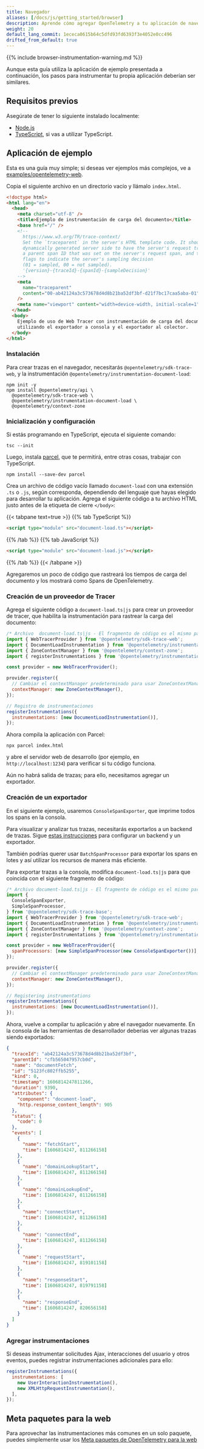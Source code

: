 ```yaml
---
title: Navegador
aliases: [/docs/js/getting_started/browser]
description: Aprende cómo agregar OpenTelemetry a tu aplicación de navegador.
weight: 20
default_lang_commit: 1ececa0615b64c5dfd93fd6393f3e4052e0cc496
drifted_from_default: true
---
```


{{% include browser-instrumentation-warning.md %}}

Aunque esta guía utiliza la aplicación de ejemplo presentada a continuación, los
pasos para instrumentar tu propia aplicación deberían ser similares.

## Requisitos previos

Asegúrate de tener lo siguiente instalado localmente:

- [Node.js](https://nodejs.org/en/download/)
- [TypeScript](https://www.typescriptlang.org/download), si vas a utilizar
  TypeScript.

## Aplicación de ejemplo

Esta es una guía muy simple; si deseas ver ejemplos más complejos, ve a
[examples/opentelemetry-web](https://github.com/open-telemetry/opentelemetry-js/tree/main/examples/opentelemetry-web).

Copia el siguiente archivo en un directorio vacío y llámalo `index.html`.

```html
<!doctype html>
<html lang="en">
  <head>
    <meta charset="utf-8" />
    <title>Ejemplo de instrumentación de carga del documento</title>
    <base href="/" />
    <!--
      https://www.w3.org/TR/trace-context/
      Set the `traceparent` in the server's HTML template code. It should be
      dynamically generated server side to have the server's request trace ID,
      a parent span ID that was set on the server's request span, and the trace
      flags to indicate the server's sampling decision
      (01 = sampled, 00 = not sampled).
      '{version}-{traceId}-{spanId}-{sampleDecision}'
    -->
    <meta
      name="traceparent"
      content="00-ab42124a3c573678d4d8b21ba52df3bf-d21f7bc17caa5aba-01"
    />
    <meta name="viewport" content="width=device-width, initial-scale=1" />
  </head>
  <body>
    Ejemplo de uso de Web Tracer con instrumentación de carga del documento,
    utilizando el exportador a consola y el exportador al colector.
  </body>
</html>
```

### Instalación

Para crear trazas en el navegador, necesitarás `@opentelemetry/sdk-trace-web`, y
la instrumentación `@opentelemetry/instrumentation-document-load`:

```shell
npm init -y
npm install @opentelemetry/api \
  @opentelemetry/sdk-trace-web \
  @opentelemetry/instrumentation-document-load \
  @opentelemetry/context-zone
```

### Inicialización y configuración

Si estás programando en TypeScript, ejecuta el siguiente comando:

```shell
tsc --init
```

Luego, instala [parcel](https://parceljs.org/), que te permitirá, entre otras
cosas, trabajar con TypeScript.

```shell
npm install --save-dev parcel
```

Crea un archivo de código vacío llamado `document-load` con una extensión `.ts`
o `.js`, según corresponda, dependiendo del lenguaje que hayas elegido para
desarrollar tu aplicación. Agrega el siguiente código a tu archivo HTML justo
antes de la etiqueta de cierre `</body>`:

{{< tabpane text=true >}} {{% tab TypeScript %}}

```html
<script type="module" src="document-load.ts"></script>
```

{{% /tab %}} {{% tab JavaScript %}}

```html
<script type="module" src="document-load.js"></script>
```

{{% /tab %}} {{< /tabpane >}}

Agregaremos un poco de código que rastreará los tiempos de carga del documento y
los mostrará como Spans de OpenTelemetry.

### Creación de un proveedor de Tracer

Agrega el siguiente código a `document-load.ts|js` para crear un proveedor de
tracer, que habilita la instrumentación para rastrear la carga del documento:

```js
/* Archivo  document-load.ts|js - El fragmento de código es el mismo para ambos lenguajes */
import { WebTracerProvider } from '@opentelemetry/sdk-trace-web';
import { DocumentLoadInstrumentation } from '@opentelemetry/instrumentation-document-load';
import { ZoneContextManager } from '@opentelemetry/context-zone';
import { registerInstrumentations } from '@opentelemetry/instrumentation';

const provider = new WebTracerProvider();

provider.register({
  // Cambiar el contextManager predeterminado para usar ZoneContextManager – admite operaciones asíncronas – opcional
  contextManager: new ZoneContextManager(),
});

// Registro de instrumentaciones
registerInstrumentations({
  instrumentations: [new DocumentLoadInstrumentation()],
});
```

Ahora compila la aplicación con Parcel:

```shell
npx parcel index.html
```

y abre el servidor web de desarrollo (por ejemplo, en `http://localhost:1234`)
para verificar si tu código funciona.

Aún no habrá salida de trazas; para ello, necesitamos agregar un exportador.

### Creación de un exportador

En el siguiente ejemplo, usaremos `ConsoleSpanExporter`, que imprime todos los
spans en la consola.

Para visualizar y analizar tus trazas, necesitarás exportarlos a un backend de
trazas. Sigue [estas instrucciones](../../exporters) para configurar un backend
y un exportador.

También podrías querer usar `BatchSpanProcessor` para exportar los spans en
lotes y así utilizar los recursos de manera más eficiente.

Para exportar trazas a la consola, modifica `document-load.ts|js` para que
coincida con el siguiente fragmento de código:

```js
/* Archivo document-load.ts|js - El fragmento de código es el mismo para ambos lenguajes */
import {
  ConsoleSpanExporter,
  SimpleSpanProcessor,
} from '@opentelemetry/sdk-trace-base';
import { WebTracerProvider } from '@opentelemetry/sdk-trace-web';
import { DocumentLoadInstrumentation } from '@opentelemetry/instrumentation-document-load';
import { ZoneContextManager } from '@opentelemetry/context-zone';
import { registerInstrumentations } from '@opentelemetry/instrumentation';

const provider = new WebTracerProvider({
  spanProcessors: [new SimpleSpanProcessor(new ConsoleSpanExporter())],
});

provider.register({
  // Cambiar el contextManager predeterminado para usar ZoneContextManager – admite operaciones asíncronas – opcional.
  contextManager: new ZoneContextManager(),
});

// Registering instrumentations
registerInstrumentations({
  instrumentations: [new DocumentLoadInstrumentation()],
});
```

Ahora, vuelve a compilar tu aplicación y abre el navegador nuevamente. En la
consola de las herramientas de desarrollador deberías ver algunas trazas siendo
exportados:

```json
{
  "traceId": "ab42124a3c573678d4d8b21ba52df3bf",
  "parentId": "cfb565047957cb0d",
  "name": "documentFetch",
  "id": "5123fc802ffb5255",
  "kind": 0,
  "timestamp": 1606814247811266,
  "duration": 9390,
  "attributes": {
    "component": "document-load",
    "http.response_content_length": 905
  },
  "status": {
    "code": 0
  },
  "events": [
    {
      "name": "fetchStart",
      "time": [1606814247, 811266158]
    },
    {
      "name": "domainLookupStart",
      "time": [1606814247, 811266158]
    },
    {
      "name": "domainLookupEnd",
      "time": [1606814247, 811266158]
    },
    {
      "name": "connectStart",
      "time": [1606814247, 811266158]
    },
    {
      "name": "connectEnd",
      "time": [1606814247, 811266158]
    },
    {
      "name": "requestStart",
      "time": [1606814247, 819101158]
    },
    {
      "name": "responseStart",
      "time": [1606814247, 819791158]
    },
    {
      "name": "responseEnd",
      "time": [1606814247, 820656158]
    }
  ]
}
```

### Agregar instrumentaciones

Si deseas instrumentar solicitudes Ajax, interacciones del usuario y otros
eventos, puedes registrar instrumentaciones adicionales para ello:

```javascript
registerInstrumentations({
  instrumentations: [
    new UserInteractionInstrumentation(),
    new XMLHttpRequestInstrumentation(),
  ],
});
```

## Meta paquetes para la web

Para aprovechar las instrumentaciones más comunes en un solo paquete, puedes
simplemente usar los
[Meta paquetes de OpenTelemetry para la web](https://www.npmjs.com/package/@opentelemetry/auto-instrumentations-web)
